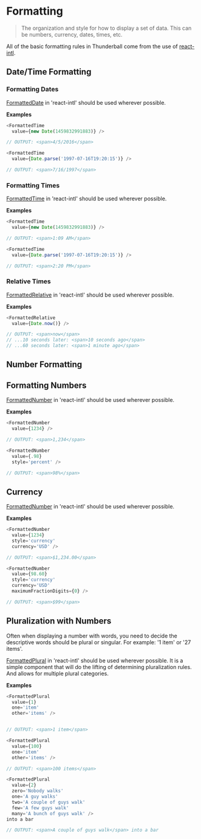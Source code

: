 # Formatting
> The organization and style for how to display a set of data.  This can be numbers, currency, dates, times, etc.

All of the basic formatting rules in Thunderball come from the use of [react-intl](https://github.com/yahoo/react-intl/).
## Date/Time Formatting
### Formatting Dates
[FormattedDate](https://github.com/yahoo/react-intl/wiki/Components#formatteddate) in 'react-intl' should be used wherever possible.

**Examples**
```javascript
<FormattedTime
  value={new Date(1459832991883)} />

// OUTPUT: <span>4/5/2016</span>
```

```javascript
<FormattedTime
  value={Date.parse('1997-07-16T19:20:15')} />

// OUTPUT: <span>7/16/1997</span>
```

### Formatting Times
[FormattedTime](https://github.com/yahoo/react-intl/wiki/Components#formattedtime) in 'react-intl' should be used wherever possible.

**Examples**
```javascript
<FormattedTime
  value={new Date(1459832991883)} />

// OUTPUT: <span>1:09 AM</span>
```

```javascript
<FormattedTime
  value={Date.parse('1997-07-16T19:20:15')} />

// OUTPUT: <span>2:20 PM</span>
```

### Relative Times
[FormattedRelative](https://github.com/yahoo/react-intl/wiki/Components#formattedrelative) in 'react-intl' should be used wherever possible.

**Examples**
```javascript
<FormattedRelative
  value={Date.now()} />

// OUTPUT: <span>now</span>
// ...10 seconds later: <span>10 seconds ago</span>
// ...60 seconds later: <span>1 minute ago</span>
```

## Number Formatting
## Formatting Numbers
[FormattedNumber](https://github.com/yahoo/react-intl/wiki/Components#formattednumber) in 'react-intl' should be used wherever possible.

**Examples**
```javascript
<FormattedNumber
  value={1234} />

// OUTPUT: <span>1,234</span>
```

```javascript
<FormattedNumber
  value={.98}
  style='percent' />

// OUTPUT: <span>98%</span>
```

## Currency
[FormattedNumber](https://github.com/yahoo/react-intl/wiki/Components#formattednumber) in 'react-intl' should be used wherever possible.

**Examples**

```javascript
<FormattedNumber
  value={1234}
  style='currency'
  currency='USD' />

// OUTPUT: <span>$1,234.00</span>
```

```javascript
<FormattedNumber
  value={98.60}
  style='currency'
  currency='USD'
  maximumFractionDigits={0} />

// OUTPUT: <span>$99</span>
```

## Pluralization with Numbers
Often when displaying a number with words, you need to decide the descriptive words should be plural or singular.  For example: '1 item' or '27 items'.

[FormattedPlural](https://github.com/yahoo/react-intl/wiki/Components#formattedplural) in 'react-intl' should be used wherever possible.  It is a simple component that will do the lifting of determining pluralization rules. And allows for multiple plural categories.

**Examples**
```javascript
<FormattedPlural
  value={1}
  one='item'
  other='items' />


// OUTPUT: <span>1 item</span>
```

```javascript
<FormattedPlural
  value={100}
  one='item'
  other='items' />

// OUTPUT: <span>100 items</span>
```

```javascript
<FormattedPlural
  value={2}
  zero='Nobody walks'
  one='A guy walks'
  two='A couple of guys walk'
  few='A few guys walk'
  many='A bunch of guys walk' />
into a bar

// OUTPUT: <span>A couple of guys walk</span> into a bar
```
